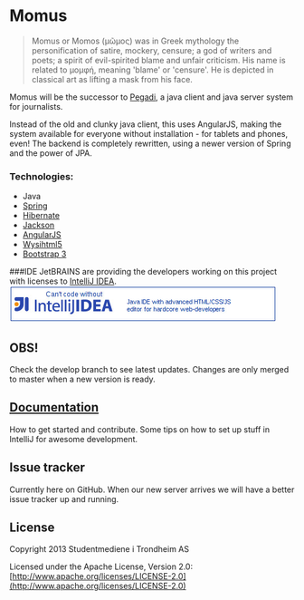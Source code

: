 Momus
==========

> Momus or Momos (μῶμος) was in Greek mythology the personification of satire,
> mockery, censure; a god of writers and poets; a spirit of evil-spirited blame
> and unfair criticism. His name is related to μομφή, meaning 'blame' or 'censure'.
> He is depicted in classical art as lifting a mask from his face.

Momus will be the successor to [Pegadi](https://github.com/dusken/pegadi), a java client and java server system for journalists.

Instead of the old and clunky java client, this uses AngularJS, making the system available for everyone without installation - for tablets and phones, even!
The backend is completely rewritten, using a newer version of Spring and the power of JPA.

### Technologies:
 * Java
 * [Spring](http://spring.io/)
 * [Hibernate](http://www.hibernate.org/)
 * [Jackson](http://wiki.fasterxml.com/JacksonHome)
 * [AngularJS](http://angularjs.org/)
 * [Wysihtml5](https://github.com/xing/wysihtml5)
 * [Bootstrap 3](http://getbootstrap.com/)

###IDE
JetBRAINS are providing the developers working on this project with licenses to [IntelliJ IDEA](http://www.jetbrains.com/idea/).
[![IntelliJ IDEA](doc/img/idea.jpg)](http://www.jetbrains.com/idea/)

OBS!
----
Check the develop branch to see latest updates. Changes are only merged to master when a new version is ready.


[Documentation](doc/)
---------------------

How to get started and contribute.
Some tips on how to set up stuff in IntelliJ for awesome development.

Issue tracker
-------------

Currently here on GitHub. When our new server arrives we will have a better issue tracker up and running.


License
-------

Copyright 2013 Studentmediene i Trondheim AS

Licensed under the Apache License, Version 2.0: [http://www.apache.org/licenses/LICENSE-2.0](http://www.apache.org/licenses/LICENSE-2.0)
